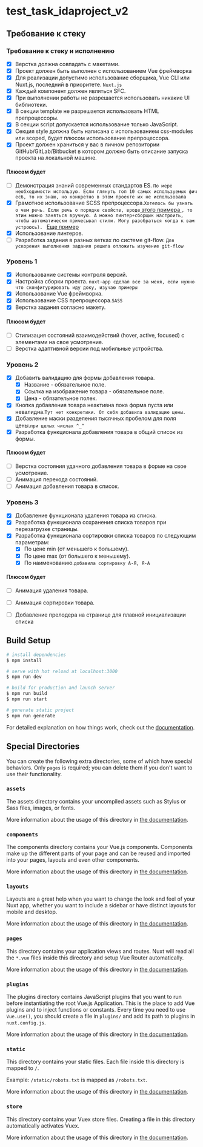 # test_task_idaproject_v2
## Требование к стеку 

### Требование к стеку и исполнению
- [x] Верстка должна совпадать с макетами.
- [x] Проект должен быть выполнен с использованием Vue фреймворка
- [x] Для реализации допустимо использование сборщика, Vue CLI или Nuxt.js, последний в приоритете. `Nuxt.js`
- [x] Каждый компонент должен являться SFC.
- [x] При выполнении работы не разрешается использовать никакие UI библиотеки.
- [x] В секции template не разрешается использовать HTML препроцессоры.
- [x] В секции script допускается использование только JavaScript. 
- [x] Секция style должна быть написана с использованием css-modules или scoped, будет плюсом использование препроцессора.
- [x] Проект должен храниться у вас в личном репозитории GitHub/GitLab/Bitbucket в котором должно быть описание запуска проекта на локальной машине.

#### Плюсом будет
- [ ] Демонстрация знаний современных стандартов ES. `По мере необходимости использую. Если глянуть топ 10 самых используемых фич ес6, то их знаю, но конкретно в этом проекте их не использовала`
- [x] Грамотное использование SCSS препроцессора.`Хотелось бы узнать о чем речь. Если речь о порядке свойств, вроде`[ этого примера ](https://codeguide.academy/html-css.html#css-order) `, то этим можно заняться вручную. А можно линтер+сборщик настроить,  чтобы автоматически причесывал стили. Могу разобраться когда к вам устроюсь). ` [ Еще пример ](https://github.com/necolas/idiomatic-css/tree/master/translations/ru-RU)
- [x] Использование линтеров.
- [ ] Разработка задания в разных ветках по системе git-flow. `Для ускорения выполнения задания решила отложить изучение git-flow`
### Уровень 1
- [x] Использование системы контроля версий.
- [x] Настройка сборки проекта. `nuxt-app сделал все за меня, если нужно что сконфигурировать иду доку, изучаю примеры`
- [x] Использование Vue фреймворка.
- [x] Использование CSS препроцессора.`SASS`
- [x] Верстка задания согласно макету.
#### Плюсом будет
- [ ] Стилизация состояний взаимодействий (hover, active, focused) с элементами на свое усмотрение.
- [ ] Верстка адаптивной версии под мобильные устройства.
### Уровень 2
- [x] Добавить валидацию для формы добавления товара.
  - [x] Название - обязательное поле.
  - [x] Ссылка на изображение товара - обязательное поле.
  - [x] Цена - обязательное полек.
- [x] Кнопка добавления товара неактивна пока форма пуста или невалидна.`Тут нет конкретики. От себя добавила валидацию цены.`
- [x] Добавление маски разделения тысячных пробелом для поля цены.`при целых числах ^_^`
- [x] Разработка функционала добавления товара в общий список из формы.
#### Плюсом будет
- [ ] Верстка состояния удачного добавления товара в форме на свое усмотрение.
- [ ] Анимация перехода состояний.
- [ ] Анимация добавления товара в список.
### Уровень 3
- [x] Добавление функционала удаления товара из списка.
- [x] Разработка функционала сохранения списка товаров при перезагрузке страницы.
- [x] Разработка функционала сортировки списка товаров по следующим параметрам:
  - [x] По цене min (от меньшего к большему).
  - [x] По цене max (от большего к меньшему).
  - [x] По наименованию.`добавила сортировку A-Я, Я-А`
#### Плюсом будет
- [ ] Анимация удаления товара.
- [ ] Анимация сортировки товара.
- [ ] Добавление прелодера на странице для плавной инициализации списка



## Build Setup

```bash
# install dependencies
$ npm install

# serve with hot reload at localhost:3000
$ npm run dev

# build for production and launch server
$ npm run build
$ npm run start

# generate static project
$ npm run generate
```

For detailed explanation on how things work, check out the [documentation](https://nuxtjs.org).

## Special Directories

You can create the following extra directories, some of which have special behaviors. Only `pages` is required; you can delete them if you don't want to use their functionality.

### `assets`

The assets directory contains your uncompiled assets such as Stylus or Sass files, images, or fonts.

More information about the usage of this directory in [the documentation](https://nuxtjs.org/docs/2.x/directory-structure/assets).

### `components`

The components directory contains your Vue.js components. Components make up the different parts of your page and can be reused and imported into your pages, layouts and even other components.

More information about the usage of this directory in [the documentation](https://nuxtjs.org/docs/2.x/directory-structure/components).

### `layouts`

Layouts are a great help when you want to change the look and feel of your Nuxt app, whether you want to include a sidebar or have distinct layouts for mobile and desktop.

More information about the usage of this directory in [the documentation](https://nuxtjs.org/docs/2.x/directory-structure/layouts).


### `pages`

This directory contains your application views and routes. Nuxt will read all the `*.vue` files inside this directory and setup Vue Router automatically.

More information about the usage of this directory in [the documentation](https://nuxtjs.org/docs/2.x/get-started/routing).

### `plugins`

The plugins directory contains JavaScript plugins that you want to run before instantiating the root Vue.js Application. This is the place to add Vue plugins and to inject functions or constants. Every time you need to use `Vue.use()`, you should create a file in `plugins/` and add its path to plugins in `nuxt.config.js`.

More information about the usage of this directory in [the documentation](https://nuxtjs.org/docs/2.x/directory-structure/plugins).

### `static`

This directory contains your static files. Each file inside this directory is mapped to `/`.

Example: `/static/robots.txt` is mapped as `/robots.txt`.

More information about the usage of this directory in [the documentation](https://nuxtjs.org/docs/2.x/directory-structure/static).

### `store`

This directory contains your Vuex store files. Creating a file in this directory automatically activates Vuex.

More information about the usage of this directory in [the documentation](https://nuxtjs.org/docs/2.x/directory-structure/store).
